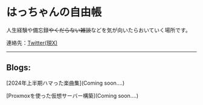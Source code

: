 # はっちゃんの自由帳

人生経験や備忘録~~やくだらない雑談~~などを気が向いたらおいていく場所です。

連絡先：[Twitter(現X)](https://x.com/obukun_quality?s=20)

***

## Blogs:

[2024年上半期ハマった楽曲集](Coming soon....)

[Proxmoxを使った仮想サーバー構築](Coming soon....)

